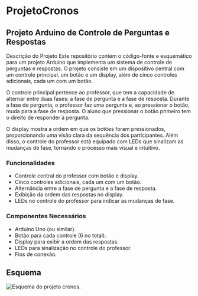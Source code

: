 # ProjetoCronos

## Projeto Arduino de Controle de Perguntas e Respostas
Descrição do Projeto
Este repositório contém o código-fonte e esquemático para um projeto Arduino que implementa um sistema de controle de perguntas e respostas. O projeto consiste em um dispositivo central com um controle principal, um botão e um display, além de cinco controles adicionais, cada um com um botão.

O controle principal pertence ao professor, que tem a capacidade de alternar entre duas fases: a fase de pergunta e a fase de resposta. Durante a fase de pergunta, o professor faz uma pergunta e, ao pressionar o botão, muda para a fase de resposta. O aluno que pressionar o botão primeiro tem o direito de responder à pergunta.

O display mostra a ordem em que os botões foram pressionados, proporcionando uma visão clara da sequência dos participantes. Além disso, o controle do professor está equipado com LEDs que sinalizam as mudanças de fase, tornando o processo mais visual e intuitivo.

### Funcionalidades
- Controle central do professor com botão e display.
- Cinco controles adicionais, cada um com um botão.
- Alternância entre a fase de pergunta e a fase de resposta.
- Exibição da ordem das respostas no display.
- LEDs no controle do professor para indicar as mudanças de fase.
### Componentes Necessários
- Arduino Uno (ou similar).
- Botão para cada controle (6 no total).
- Display para exibir a ordem das respostas.
- LEDs para sinalização no controle do professor.
- Fios de conexão.
## Esquema
![Esquema do projeto cronos]("../").
